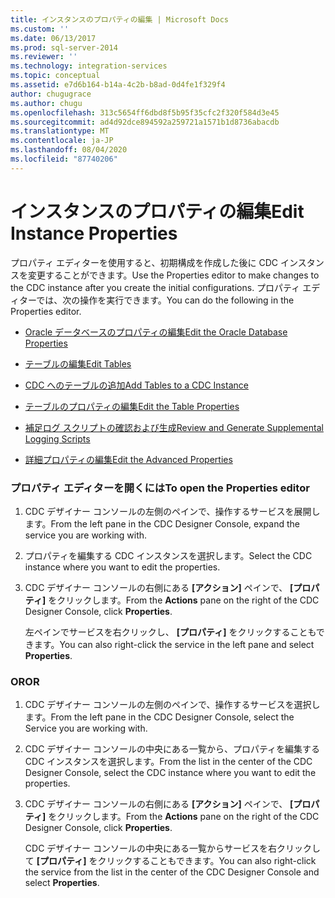 ```yaml
---
title: インスタンスのプロパティの編集 | Microsoft Docs
ms.custom: ''
ms.date: 06/13/2017
ms.prod: sql-server-2014
ms.reviewer: ''
ms.technology: integration-services
ms.topic: conceptual
ms.assetid: e7d6b164-b14a-4c2b-b8ad-0d4fe1f329f4
author: chugugrace
ms.author: chugu
ms.openlocfilehash: 313c5654ff6dbd8f5b95f35cfc2f320f584d3e45
ms.sourcegitcommit: ad4d92dce894592a259721a1571b1d8736abacdb
ms.translationtype: MT
ms.contentlocale: ja-JP
ms.lasthandoff: 08/04/2020
ms.locfileid: "87740206"
---
```

# <a name="edit-instance-properties"></a><span data-ttu-id="ac901-102">インスタンスのプロパティの編集</span><span class="sxs-lookup"><span data-stu-id="ac901-102">Edit Instance Properties</span></span>
  <span data-ttu-id="ac901-103">プロパティ エディターを使用すると、初期構成を作成した後に CDC インスタンスを変更することができます。</span><span class="sxs-lookup"><span data-stu-id="ac901-103">Use the Properties editor to make changes to the CDC instance after you create the initial configurations.</span></span> <span data-ttu-id="ac901-104">プロパティ エディターでは、次の操作を実行できます。</span><span class="sxs-lookup"><span data-stu-id="ac901-104">You can do the following in the Properties editor.</span></span>  
  
-   [<span data-ttu-id="ac901-105">Oracle データベースのプロパティの編集</span><span class="sxs-lookup"><span data-stu-id="ac901-105">Edit the Oracle Database Properties</span></span>](edit-the-oracle-database-properties.md)  
  
-   [<span data-ttu-id="ac901-106">テーブルの編集</span><span class="sxs-lookup"><span data-stu-id="ac901-106">Edit Tables</span></span>](edit-tables.md)  
  
-   [<span data-ttu-id="ac901-107">CDC へのテーブルの追加</span><span class="sxs-lookup"><span data-stu-id="ac901-107">Add Tables to a CDC Instance</span></span>](add-tables-to-a-cdc-instance.md)  
  
-   [<span data-ttu-id="ac901-108">テーブルのプロパティの編集</span><span class="sxs-lookup"><span data-stu-id="ac901-108">Edit the Table Properties</span></span>](edit-the-table-properties.md)  
  
-   [<span data-ttu-id="ac901-109">補足ログ スクリプトの確認および生成</span><span class="sxs-lookup"><span data-stu-id="ac901-109">Review and Generate Supplemental Logging Scripts</span></span>](review-and-generate-supplemental-logging-scripts.md)  
  
-   [<span data-ttu-id="ac901-110">詳細プロパティの編集</span><span class="sxs-lookup"><span data-stu-id="ac901-110">Edit the Advanced Properties</span></span>](edit-the-advanced-properties.md)  
  
### <a name="to-open-the-properties-editor"></a><span data-ttu-id="ac901-111">プロパティ エディターを開くには</span><span class="sxs-lookup"><span data-stu-id="ac901-111">To open the Properties editor</span></span>  
  
1.  <span data-ttu-id="ac901-112">CDC デザイナー コンソールの左側のペインで、操作するサービスを展開します。</span><span class="sxs-lookup"><span data-stu-id="ac901-112">From the left pane in the CDC Designer Console, expand the service you are working with.</span></span>  
  
2.  <span data-ttu-id="ac901-113">プロパティを編集する CDC インスタンスを選択します。</span><span class="sxs-lookup"><span data-stu-id="ac901-113">Select the CDC instance where you want to edit the properties.</span></span>  
  
3.  <span data-ttu-id="ac901-114">CDC デザイナー コンソールの右側にある **[アクション]** ペインで、 **[プロパティ]** をクリックします。</span><span class="sxs-lookup"><span data-stu-id="ac901-114">From the **Actions** pane on the right of the CDC Designer Console, click **Properties**.</span></span>  
  
     <span data-ttu-id="ac901-115">左ペインでサービスを右クリックし、 **[プロパティ]** をクリックすることもできます。</span><span class="sxs-lookup"><span data-stu-id="ac901-115">You can also right-click the service in the left pane and select **Properties**.</span></span>  
  
### <a name="or"></a><span data-ttu-id="ac901-116">OR</span><span class="sxs-lookup"><span data-stu-id="ac901-116">OR</span></span>  
  
1.  <span data-ttu-id="ac901-117">CDC デザイナー コンソールの左側のペインで、操作するサービスを選択します。</span><span class="sxs-lookup"><span data-stu-id="ac901-117">From the left pane in the CDC Designer Console, select the Service you are working with.</span></span>  
  
2.  <span data-ttu-id="ac901-118">CDC デザイナー コンソールの中央にある一覧から、プロパティを編集する CDC インスタンスを選択します。</span><span class="sxs-lookup"><span data-stu-id="ac901-118">From the list in the center of the CDC Designer Console, select the CDC instance where you want to edit the properties.</span></span>  
  
3.  <span data-ttu-id="ac901-119">CDC デザイナー コンソールの右側にある **[アクション]** ペインで、 **[プロパティ]** をクリックします。</span><span class="sxs-lookup"><span data-stu-id="ac901-119">From the **Actions** pane on the right of the CDC Designer Console, click **Properties**.</span></span>  
  
     <span data-ttu-id="ac901-120">CDC デザイナー コンソールの中央にある一覧からサービスを右クリックして **[プロパティ]** をクリックすることもできます。</span><span class="sxs-lookup"><span data-stu-id="ac901-120">You can also right-click the service from the list in the center of the CDC Designer Console and select **Properties**.</span></span>  
  
  
